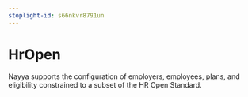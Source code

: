 ```yaml
---
stoplight-id: s66nkvr8791un
---
```


# HrOpen

Nayya supports the configuration of employers, employees, plans, and eligibility constrained to a subset of the HR Open Standard.